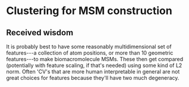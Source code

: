 # Clustering for MSM construction
## Received wisdom
It is probably best to have some reasonably multidimensional set of features---a collection of atom positions, or more than 10 geometric features---to make biomacromolecule MSMs. These then get compared (potentially with feature scaling, if that's needed) using some kind of L2 norm. Often 'CV's that are more human interpretable in general are not great choices for features because they'll have two much degeneracy.
